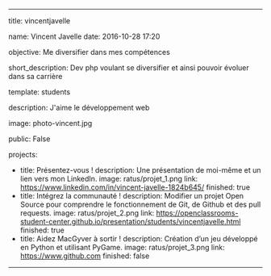 ﻿---


title: vincentjavelle

name: Vincent Javelle
date: 2016-10-28 17:20

objective: Me diversifier dans mes compétences

short_description: Dev php voulant se diversifier et ainsi pouvoir évoluer dans sa carrière

template: students

description:
    J'aime le développement web

image: photo-vincent.jpg

public: False

projects:
  - title: Présentez-vous !
    description: Une présentation de moi-même et un lien vers mon LinkedIn.
    image: ratus/projet_1.png
    link: https://www.linkedin.com/in/vincent-javelle-1824b645/
    finished: true
  - title: Intégrez la communauté !
    description: Modifier un projet Open Source pour comprendre le fonctionnement de Git, de Github et des pull requests.
    image: ratus/projet_2.png
    link: https://openclassrooms-student-center.github.io/presentation/students/vincentjavelle.html
    finished: true
  - title: Aidez MacGyver à sortir !
    description: Création d’un jeu développé en Python et utilisant PyGame.
    image: ratus/projet_3.png
    link: https://www.github.com
    finished: false
---
